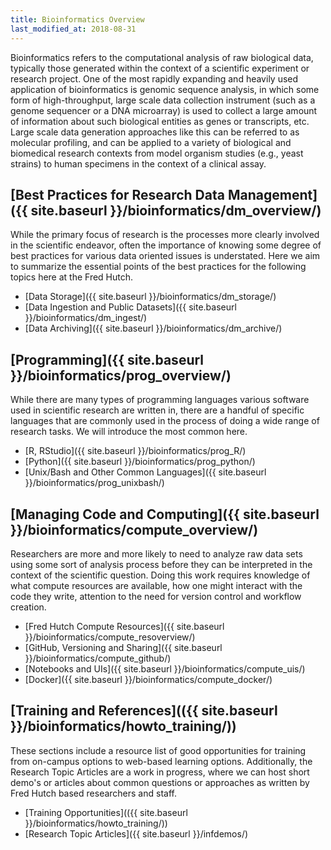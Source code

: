 ```yaml
---
title: Bioinformatics Overview
last_modified_at: 2018-08-31
---
```


Bioinformatics refers to the computational analysis of raw biological
data, typically those generated within the context of a scientific experiment or
research project. One of the most rapidly expanding and heavily
used application of bioinformatics is genomic sequence analysis,
in which some form of high-throughput, large scale data collection instrument
(such as a genome sequencer or a DNA microarray) is used to collect
a large amount of information about such biological entities as
genes or transcripts, etc.  Large scale data generation approaches like this can be referred to as molecular profiling, and can be applied to a variety of biological and biomedical research contexts from model organism studies (e.g., yeast strains) to human specimens in the context of a clinical assay.  

## [Best Practices for Research Data Management]({{ site.baseurl }}/bioinformatics/dm_overview/)
While the primary focus of research is the processes more clearly involved in the scientific endeavor, often the importance of knowing some degree of best practices for various data oriented issues is understated. Here we aim to summarize the essential points of the best practices for the following topics here at the Fred Hutch.

- [Data Storage]({{ site.baseurl }}/bioinformatics/dm_storage/)
- [Data Ingestion and Public Datasets]({{ site.baseurl }}/bioinformatics/dm_ingest/)
- [Data Archiving]({{ site.baseurl }}/bioinformatics/dm_archive/)

## [Programming]({{ site.baseurl }}/bioinformatics/prog_overview/)
While there are many types of programming languages various software used in scientific research are written in, there are a handful of specific languages that are commonly used in the process of doing a wide range of research tasks. We will introduce the most common here.

- [R, RStudio]({{ site.baseurl }}/bioinformatics/prog_R/)
- [Python]({{ site.baseurl }}/bioinformatics/prog_python/)
- [Unix/Bash and Other Common Languages]({{ site.baseurl }}/bioinformatics/prog_unixbash/)

## [Managing Code and Computing]({{ site.baseurl }}/bioinformatics/compute_overview/)
Researchers are more and more likely to need to analyze raw data sets using some sort of analysis process before they can be interpreted in the context of the scientific question. Doing this work requires knowledge of what compute resources are available, how one might interact with the code they write, attention to the need for version control and workflow creation.  
- [Fred Hutch Compute Resources]({{ site.baseurl }}/bioinformatics/compute_resoverview/)
- [GitHub, Versioning and Sharing]({{ site.baseurl }}/bioinformatics/compute_github/)
- [Notebooks and UIs]({{ site.baseurl }}/bioinformatics/compute_uis/)
- [Docker]({{ site.baseurl }}/bioinformatics/compute_docker/)


## [Training and References](({{ site.baseurl }}/bioinformatics/howto_training/))
These sections include a resource list of good opportunities for training from on-campus options to web-based learning options.  Additionally, the Research Topic Articles are a work in progress, where we can host short demo's or articles about common questions or approaches as written by Fred Hutch based researchers and staff.  
- [Training Opportunities](({{ site.baseurl }}/bioinformatics/howto_training/))
- [Research Topic Articles]({{ site.baseurl }}/infdemos/)

